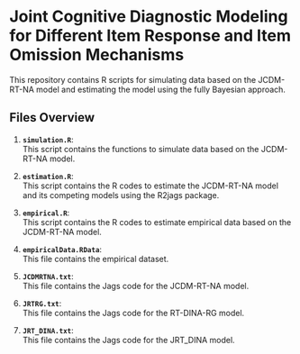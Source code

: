 # Joint Cognitive Diagnostic Modeling for Different Item Response and Item Omission Mechanisms
This repository contains R scripts for simulating data based on the JCDM-RT-NA model and estimating the model using the fully Bayesian approach.

## Files Overview

1. **`simulation.R`**:  
   This script contains the functions to simulate data based on the JCDM-RT-NA model.
   
2. **`estimation.R`**:  
   This script contains the R codes to estimate the JCDM-RT-NA model and its competing models using the R2jags package.

3. **`empirical.R`**:  
   This script contains the R codes to estimate empirical data based on the JCDM-RT-NA model.

4. **`empiricalData.RData`**:  
   This file contains the empirical dataset.

5. **`JCDMRTNA.txt`**:  
   This file contains the Jags code for the JCDM-RT-NA model.
   
7. **`JRTRG.txt`**:  
   This file contains the Jags code for the RT-DINA-RG model.
   
9. **`JRT_DINA.txt`**:  
   This file contains the Jags code for the JRT_DINA model.

